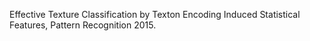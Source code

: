 Effective Texture Classification by Texton Encoding Induced Statistical Features, Pattern Recognition 2015.
